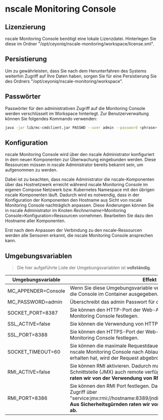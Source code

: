 # nscale Monitoring Console

## Lizenzierung

nscale Monitoring Console benötigt eine lokale Lizenzdatei.
Hinterlegen Sie diese im Ordner "/opt/ceyoniq/nscale-monitoring/workspace/license.xml".

## Persistierung

Um zu gewährleisten, dass Sie nach dem Herunterfahren des Systems weiterhin Zugriff auf Ihre Daten haben, sorgen Sie für eine Persistierung Sie des Ordners "/opt/ceyoniq/nscale-monitoring/workspace".

## Passwörter

Passwörter für den administrativen Zugriff auf die Monitoring Console werden verschlüsselt im Workspace hinterlegt.
Zur Benutzerverwaltung können Sie folgendes Kommando verwenden:

```bash
java -jar lib/mc-cmdclient.jar PASSWD --user admin --password <phrase> 
```

## Konfiguration

nscale Monitoring Console wird über den nscale Administrator konfiguriert in dem neuen Komponenten zur Überwachung eingebunden werden.
Diese Ressourcen müssen in nscale Administrator bereits bekannt sein, um aufgenommen zu werden.

Dabei ist zu beachten, dass nscale Administrator die nscale-Komponenten über das Hostnetzwerk erreicht während nscale Monitoring Console im eigenen Compose Netzwerk bzw. Kubernetes Namespace mit den übrigen nscale Komponenten läuft.
Dadurch wird es notwendig, dass in der Konfiguration der Komponenten den Hostname aus Sicht von nscale Monitoring Console nachträglich anpassen.
Diese Änderungen können Sie in nscale Administrator im Knoten *Rechnername*>Monitoring Console>Konfiguration>Ressourcen vornehmen.
Bearbeiten Sie dazu den Hostname aller Komponenten.

Erst nach dem Anpassen der Verbindung zu den nscale-Ressourcen werden alle Sensoren erkannt, die nscale Monitoring Console ansprechen kann.

## Umgebungsvariablen

>Die hier aufgeführte Liste der Umgebungsvariablen ist **vollständig**.

|Umgebungsvariable | Effekt |
|---|---|
|MC_APPENDER=Console | Wenn Sie diese Umgebungsvariable verwenden, werden die Logs auf die Console im Container ausgegeben. |
|MC_PASSWORD=admin | Überschreibt das admin Passwort für die Monitoring Console. |
|SOCKET_PORT=8387|Sie können den HTTP-Port der Web-Anwendung von nscale Monitoring Console festlegen.|
|SSL_ACTIVE=false|Sie können die Verwendung von HTTPS aktivieren bzw. deaktivieren.|
|SSL_PORT=8388|Sie können den HTTPS-Port der Web-Anwendung von nscale Monitoring Console festlegen.|
|SOCKET_TIMEOUT=60|Sie können die maximale Requestdauer in Sekunden festlegen. Wenn  nscale Monitoring Console nach Ablaufen der Zeit keine Antwort erhalten hat, wird der Request abgebrochen. |
|RMI_ACTIVE=false|Sie können RMI aktivieren. Dadurch machen Sie die Java Monitoring Schnittstelle (JMX) auch remote verfügbar.  **Aus Sicherheitsgürnden raten wir von der Verwendung von RMI ab.**|
|RMI_PORT=8386|Sie können den RMI Port festlegen. Dadurch erhalten Sie Remote-Zugriff über "service:jmx:rmi://hostname:8389/jndi/rmi://hostname:8389/jmxrmi".  **Aus Sicherheitsgürnden raten wir von der Verwendung von RMI ab.**|
